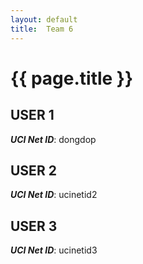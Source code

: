 ```yaml
---
layout: default
title:  Team 6
---
```


# {{ page.title }}


## USER 1
***UCI Net ID***: dongdop

## USER 2
***UCI Net ID***: ucinetid2

## USER 3
***UCI Net ID***: ucinetid3
